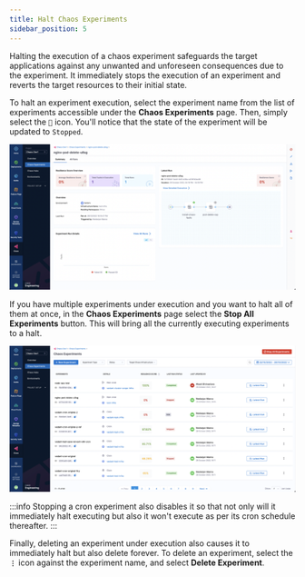 ```yaml
---
title: Halt Chaos Experiments
sidebar_position: 5
---
```


Halting the execution of a chaos experiment safeguards the target applications against any unwanted and unforeseen consequences due to the experiment. It immediately stops the execution of an experiment and reverts the target resources to their initial state. 

To halt an experiment execution, select the experiment name from the list of experiments accessible under the **Chaos Experiments** page. Then, simply select the `🚫` icon. You'll notice that the state of the experiment will be updated to `Stopped`.

![Stopped Experiment Run](./static/halt-chaos-experiments/stopped-experiment-run.png)

If you have multiple experiments under execution and you want to halt all of them at once, in the **Chaos Experiments** page select the **Stop All Experiments** button. This will bring all the currently executing experiments to a halt.

![Stop All Experiments](./static/halt-chaos-experiments/stop-all-experiments.png)

:::info
Stopping a cron experiment also disables it so that not only will it immediately halt executing but also it won't execute as per its cron schedule thereafter.
:::

Finally, deleting an experiment under execution also causes it to immediately halt but also delete forever. To delete an experiment, select the **`⋮`** icon against the experiment name, and select **Delete Experiment**.